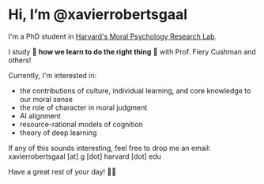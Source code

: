# Hi, I’m @xavierrobertsgaal

I'm a PhD student in [Harvard's Moral Psychology Research Lab](https://cushmanlab.fas.harvard.edu/).

I study 🧐 **how we learn to do the right thing** 🧠 with Prof. Fiery Cushman and others!

Currently, I'm interested in:
- the contributions of culture, individual learning, and core knowledge to our moral sense
- the role of character in moral judgment
- AI alignment
- resource-rational models of cognition
- theory of deep learning

If any of this sounds interesting, feel free to drop me an email: xavierrobertsgaal [at] g [dot] harvard [dot] edu

Have a great rest of your day! 🌟🌻

<!---
xavierrobertsgaal/xavierrobertsgaal is a ✨ special ✨ repository because its `README.md` (this file) appears on your GitHub profile.
You can click the Preview link to take a look at your changes.
--->
